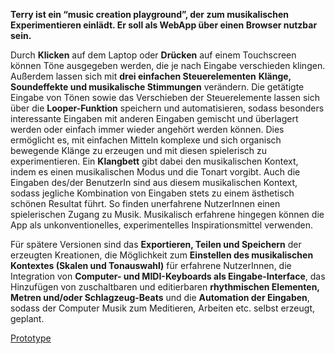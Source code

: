 **Terry ist ein “music creation playground”, der zum musikalischen Experimentieren einlädt. Er soll als WebApp über einen Browser nutzbar sein.**

Durch **Klicken** auf dem Laptop oder **Drücken** auf einem Touchscreen können Töne ausgegeben werden, die je nach Eingabe verschieden klingen. Außerdem lassen sich mit **drei einfachen Steuerelementen** __Klänge, Soundeffekte und musikalische Stimmungen__ verändern.
Die getätigte Eingabe von Tönen sowie das Verschieben der Steuerelemente lassen sich über die **Looper-Funktion** speichern und automatisieren, sodass besonders interessante Eingaben mit anderen Eingaben gemischt und überlagert werden oder einfach immer wieder angehört werden können. Dies ermöglicht es, mit einfachen Mitteln komplexe und sich organisch bewegende Klänge zu erzeugen und mit diesen spielerisch zu experimentieren.
Ein **Klangbett** gibt dabei den musikalischen Kontext, indem es einen musikalischen Modus und die Tonart vorgibt. Auch die Eingaben des/der BenutzerIn sind aus diesem musikalischen Kontext, sodass jegliche Kombination von Eingaben stets zu einem ästhetisch schönen Resultat führt.
So finden unerfahrene NutzerInnen einen spielerischen Zugang zu Musik. Musikalisch erfahrene hingegen können die App als unkonventionelles, experimentelles Inspirationsmittel verwenden.

Für spätere Versionen sind das **Exportieren, Teilen und Speichern** der erzeugten Kreationen, die Möglichkeit zum **Einstellen des musikalischen Kontextes (Skalen und Tonauswahl)** für erfahrene NutzerInnen, die Integration von **Computer- und MIDI-Keyboards als Eingabe-Interface**, das Hinzufügen von zuschaltbaren und editierbaren **rhythmischen Elementen, Metren und/oder Schlagzeug-Beats** und die **Automation der Eingaben**, sodass der Computer Musik zum Meditieren, Arbeiten etc. selbst erzeugt, geplant.

[Prototype](https://drive.google.com/file/d/1gm64TbXG5aPSyDNHDO_jUL-H9dWNx2wp/view?usp=sharing)
